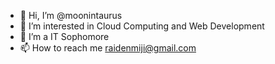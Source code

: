 - 👋 Hi, I’m @moonintaurus
- 👀 I’m interested in Cloud Computing and Web Development
- 💞️ I’m a IT Sophomore
- 📫 How to reach me raidenmiji@gmail.com

<!---
moonintaurus/moonintaurus is a ✨ special ✨ repository because its `README.md` (this file) appears on your GitHub profile.
You can click the Preview link to take a look at your changes.
--->
